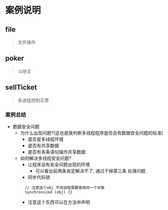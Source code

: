 # 案例说明

## file

> 文件操作

## poker

> 斗地主

## sellTicket

> 多进程控制买票

### 案例总结

- 数据安全问题
  - 为什么出现问题?(这也是我判断多线程程序是否会有数据安全问题的标准)
    - 是否是多线程环境
    - 是否有共享数据
    - 是否有多条语句操作共享数据
  - 如何解决多线程安全问题?
    - 让程序没有安全问题出现的环境
      - 可以看出前两条肯定解决不了, 通过干掉第三条 处理问题
    - 同步代码锁
    ```
      // 注意这个obj 不同进程需要使用同一个对象
      synchronized (obj) {}
    ```
    - 注意这个东西可以在方法中声明
